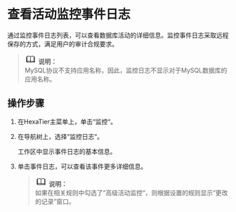 # 查看活动监控事件日志<a name="ZH-CN_TOPIC_0111166505"></a>

通过监控事件日志列表，可以查看数据库活动的详细信息。监控事件日志采取远程保存的方式，满足用户的审计合规要求。

>![](public_sys-resources/icon-note.gif) **说明：**   
>MySQL协议不支持应用名称，因此，监控日志不显示对于MySQL数据库的应用名称。  

## 操作步骤<a name="zh-cn_topic_0110574900_sea47df89239747879799b60cc4a2a5a0"></a>

1.  在HexaTier主菜单上，单击“监控“。
2.  在导航树上，选择“监控日志“。

    工作区中显示事件日志的基本信息。

3.  单击事件日志，可以查看该事件更多详细信息。

    >![](public_sys-resources/icon-note.gif) **说明：**   
    >如果在相关规则中勾选了“高级活动监控“，则根据设置的规则显示“更改的记录”窗口。  


